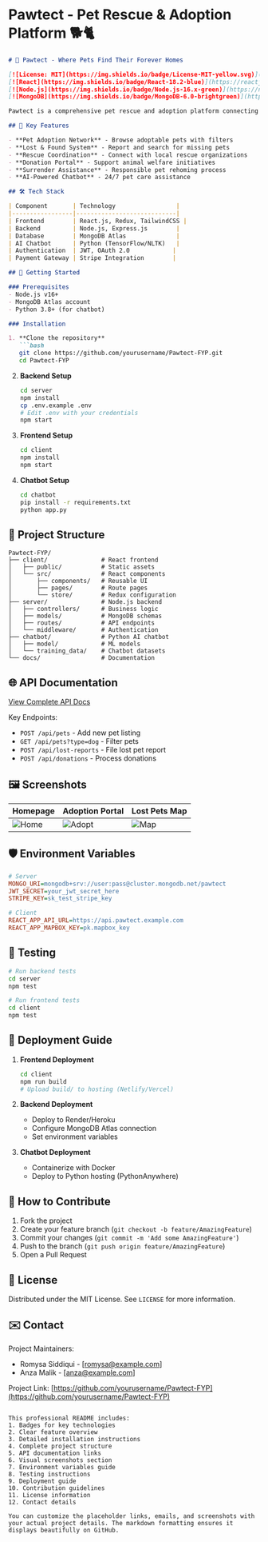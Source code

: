 # Pawtect - Pet Rescue & Adoption Platform 🐕🐈

```markdown
# 🐾 Pawtect - Where Pets Find Their Forever Homes

[![License: MIT](https://img.shields.io/badge/License-MIT-yellow.svg)](https://opensource.org/licenses/MIT)
[![React](https://img.shields.io/badge/React-18.2-blue)](https://reactjs.org/)
[![Node.js](https://img.shields.io/badge/Node.js-16.x-green)](https://nodejs.org/)
[![MongoDB](https://img.shields.io/badge/MongoDB-6.0-brightgreen)](https://www.mongodb.com/)

Pawtect is a comprehensive pet rescue and adoption platform connecting loving homes with pets in need. Our mission is to reduce stray animal populations through adoption, rescue coordination, and community support.

## 🌟 Key Features

- **Pet Adoption Network** - Browse adoptable pets with filters
- **Lost & Found System** - Report and search for missing pets
- **Rescue Coordination** - Connect with local rescue organizations
- **Donation Portal** - Support animal welfare initiatives
- **Surrender Assistance** - Responsible pet rehoming process
- **AI-Powered Chatbot** - 24/7 pet care assistance

## 🛠️ Tech Stack

| Component       | Technology                 |
|-----------------|----------------------------|
| Frontend        | React.js, Redux, TailwindCSS |
| Backend         | Node.js, Express.js        |
| Database        | MongoDB Atlas              |
| AI Chatbot      | Python (TensorFlow/NLTK)   |
| Authentication  | JWT, OAuth 2.0            |
| Payment Gateway | Stripe Integration        |

## 🚀 Getting Started

### Prerequisites
- Node.js v16+
- MongoDB Atlas account
- Python 3.8+ (for chatbot)

### Installation

1. **Clone the repository**
   ```bash
   git clone https://github.com/yourusername/Pawtect-FYP.git
   cd Pawtect-FYP
   ```

2. **Backend Setup**
   ```bash
   cd server
   npm install
   cp .env.example .env
   # Edit .env with your credentials
   npm start
   ```

3. **Frontend Setup**
   ```bash
   cd client
   npm install
   npm start
   ```

4. **Chatbot Setup**
   ```bash
   cd chatbot
   pip install -r requirements.txt
   python app.py
   ```

## 📂 Project Structure

```
Pawtect-FYP/
├── client/               # React frontend
│   ├── public/           # Static assets
│   └── src/              # React components
│       ├── components/   # Reusable UI
│       ├── pages/        # Route pages
│       └── store/        # Redux configuration
├── server/               # Node.js backend
│   ├── controllers/      # Business logic
│   ├── models/           # MongoDB schemas
│   ├── routes/           # API endpoints
│   └── middleware/       # Authentication
├── chatbot/              # Python AI chatbot
│   ├── model/            # ML models
│   └── training_data/    # Chatbot datasets
└── docs/                 # Documentation
```

## 🌐 API Documentation

[View Complete API Docs](https://pawtect-api-docs.example.com)

Key Endpoints:
- `POST /api/pets` - Add new pet listing
- `GET /api/pets?type=dog` - Filter pets
- `POST /api/lost-reports` - File lost pet report
- `POST /api/donations` - Process donations

## 🖼️ Screenshots

| Homepage | Adoption Portal | Lost Pets Map |
|----------|-----------------|---------------|
| ![Home](https://i.imgur.com/home.png) | ![Adopt](https://i.imgur.com/adopt.png) | ![Map](https://i.imgur.com/map.png) |

## 🛡️ Environment Variables

```ini
# Server
MONGO_URI=mongodb+srv://user:pass@cluster.mongodb.net/pawtect
JWT_SECRET=your_jwt_secret_here
STRIPE_KEY=sk_test_stripe_key

# Client
REACT_APP_API_URL=https://api.pawtect.example.com
REACT_APP_MAPBOX_KEY=pk.mapbox_key
```

## 🚧 Testing

```bash
# Run backend tests
cd server
npm test

# Run frontend tests
cd client
npm test
```

## 🚀 Deployment Guide

1. **Frontend Deployment**
   ```bash
   cd client
   npm run build
   # Upload build/ to hosting (Netlify/Vercel)
   ```

2. **Backend Deployment**
   - Deploy to Render/Heroku
   - Configure MongoDB Atlas connection
   - Set environment variables

3. **Chatbot Deployment**
   - Containerize with Docker
   - Deploy to Python hosting (PythonAnywhere)

## 🤝 How to Contribute

1. Fork the project
2. Create your feature branch (`git checkout -b feature/AmazingFeature`)
3. Commit your changes (`git commit -m 'Add some AmazingFeature'`)
4. Push to the branch (`git push origin feature/AmazingFeature`)
5. Open a Pull Request

## 📜 License

Distributed under the MIT License. See `LICENSE` for more information.

## ✉️ Contact

Project Maintainers:
- Romysa Siddiqui - [romysa@example.com]
- Anza Malik - [anza@example.com]

Project Link: [https://github.com/yourusername/Pawtect-FYP](https://github.com/yourusername/Pawtect-FYP)
```

This professional README includes:
1. Badges for key technologies
2. Clear feature overview
3. Detailed installation instructions
4. Complete project structure
5. API documentation links
6. Visual screenshots section
7. Environment variables guide
8. Testing instructions
9. Deployment guide
10. Contribution guidelines
11. License information
12. Contact details

You can customize the placeholder links, emails, and screenshots with your actual project details. The markdown formatting ensures it displays beautifully on GitHub.
